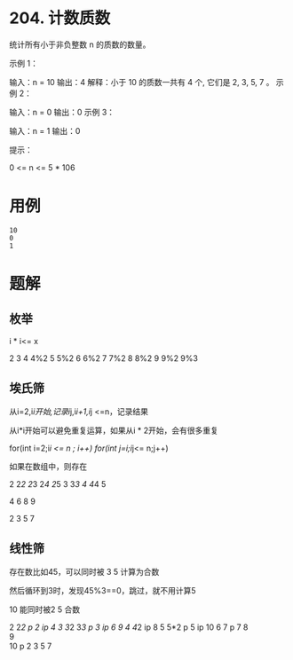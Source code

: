# 204. 计数质数
统计所有小于非负整数 n 的质数的数量。

示例 1：

输入：n = 10
输出：4
解释：小于 10 的质数一共有 4 个, 它们是 2, 3, 5, 7 。
示例 2：

输入：n = 0
输出：0
示例 3：

输入：n = 1
输出：0
 

提示：

0 <= n <= 5 * 106

# 用例
```
10
0
1
```

# 题解

## 枚举

i * i<= x 

2
3
4 4%2
5 5%2
6 6%2
7 7%2
8 8%2
9 9%2 9%3


## 埃氏筛

从i=2,i*i开始,记录i*j,i*i+1,i*j <=n，记录结果

从i*i开始可以避免重复运算，如果从i * 2开始，会有很多重复

for(int i=2;i*i <= n ; i++)
  for(int j=i;i*j<= n;j++)

如果在数组中，则存在

2 2*2 2*3 2*4 2*5 
3 3*3
4 4*4
5 

4 6 8 9 

2 3 5 7

## 线性筛

存在数比如45，可以同时被 3 5 计算为合数

然后循环到3时，发现45%3==0，跳过，就不用计算5

10 能同时被2 5 合数

2 2*2     p 2 ip 4
3 3*2 3*3 p 3 ip 6 9
4 4*2         ip 8
5 5*2     p 5 ip 10
6 
7         p 7
8       
9         
10 
p 2 3 5 7